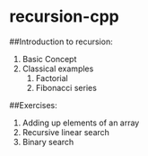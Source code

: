 # recursion-cpp
##Introduction to recursion:
1. Basic Concept
1. Classical examples 
    1. Factorial
    1. Fibonacci series 
 
##Exercises:
1. Adding up elements of an array
1. Recursive linear search
1. Binary search
